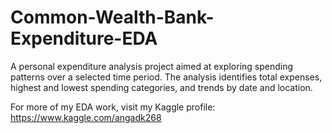 # Common-Wealth-Bank-Expenditure-EDA
A personal expenditure analysis project aimed at exploring spending patterns over a selected time period. The analysis identifies total expenses, highest and lowest spending categories, and trends by date and location.  

For more of my EDA work, visit my Kaggle profile: https://www.kaggle.com/angadk268
